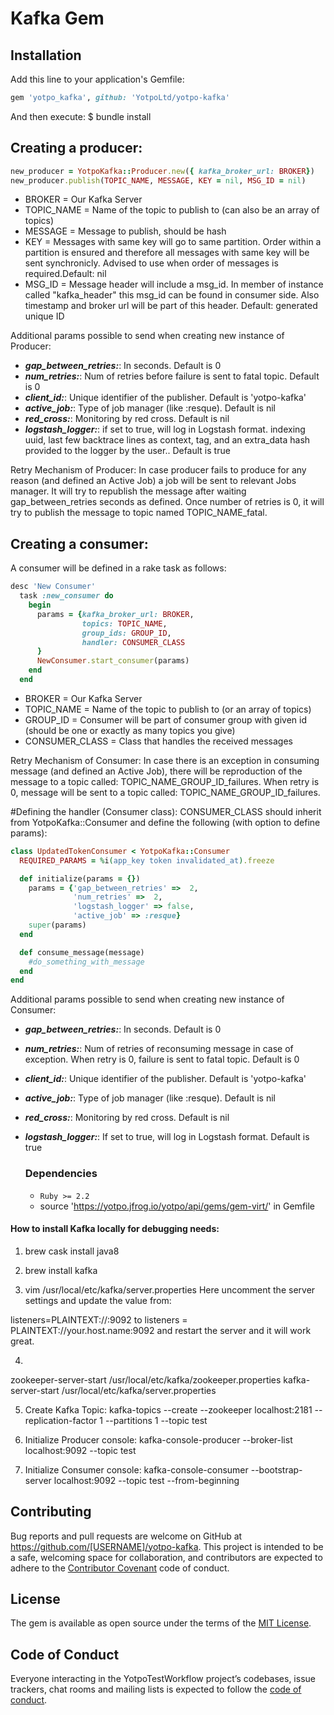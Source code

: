 # Kafka Gem

## Installation

Add this line to your application's Gemfile:

```ruby
gem 'yotpo_kafka', github: 'YotpoLtd/yotpo-kafka'
```

And then execute:
    $ bundle install
## Creating a producer:

```ruby
new_producer = YotpoKafka::Producer.new({ kafka_broker_url: BROKER})
new_producer.publish(TOPIC_NAME, MESSAGE, KEY = nil, MSG_ID = nil)
```
* BROKER = Our Kafka Server
* TOPIC_NAME = Name of the topic to publish to (can also be an array of topics)
* MESSAGE = Message to publish, should be hash
* KEY = Messages with same key will go to same partition. Order within
        a partition is ensured and therefore all messages with same key
        will be sent synchronicly. Advised to use when order of messages
        is required.Default: nil
* MSG_ID = Message header will include a msg_id. In member of instance
            called "kafka_header" this msg_id can be found in consumer
            side. Also timestamp and broker url will be part of this header.
            Default: generated unique ID

Additional params possible to send when creating new instance of Producer:
* _**gap_between_retries:**_: In seconds. Default is 0
* _**num_retries:**_: Num of retries before failure is sent to fatal topic. Default is 0
* _**client_id:**_: Unique identifier of the publisher. Default is 'yotpo-kafka'
* _**active_job:**_: Type of job manager (like :resque). Default is nil
* _**red_cross:**_: Monitoring by red cross. Default is nil
* _**logstash_logger:**_:  if set to true, will log in Logstash format. indexing uuid, 
                            last few backtrace lines as context,
                            tag, and an extra_data hash provided to the logger by the user.. Default is true

Retry Mechanism of Producer: 
In case producer fails to produce for any reason (and defined an Active Job) a job will be sent
to relevant Jobs manager. It will try to republish the message after waiting gap_between_retries seconds
as defined. Once number of retries is 0, it will try to publish the message to topic named TOPIC_NAME_fatal. 

## Creating a consumer:
A consumer will be defined in a rake task as follows:

```ruby
desc 'New Consumer'
  task :new_consumer do
    begin
      params = {kafka_broker_url: BROKER,
                topics: TOPIC_NAME,
                group_ids: GROUP_ID,
                handler: CONSUMER_CLASS
      }
      NewConsumer.start_consumer(params)
    end
  end
```
* BROKER = Our Kafka Server
* TOPIC_NAME = Name of the topic to publish to (or an array of topics)
* GROUP_ID = Consumer will be part of consumer group with given id (should be one or exactly as many topics you give)
* CONSUMER_CLASS = Class that handles the received messages

Retry Mechanism of Consumer:
In case there is an exception in consuming message (and defined an Active Job), there will be
reproduction of the message to a topic called: TOPIC_NAME_GROUP_ID_failures. 
When retry is 0, message will be sent to a topic called: TOPIC_NAME_GROUP_ID_failures.

#Defining the handler (Consumer class):
CONSUMER_CLASS should inherit from YotpoKafka::Consumer 
and define the following (with option to define params):

```ruby
class UpdatedTokenConsumer < YotpoKafka::Consumer
  REQUIRED_PARAMS = %i(app_key token invalidated_at).freeze

  def initialize(params = {})
    params = {'gap_between_retries' =>  2,
              'num_retries' =>  2,
              'logstash_logger' => false,
              'active_job' => :resque}
    super(params)
  end

  def consume_message(message)
    #do_something_with_message
  end
end
```
Additional params possible to send when creating new instance of Consumer:
* _**gap_between_retries:**_: In seconds. Default is 0
* _**num_retries:**_: Num of retries of reconsuming message in case of exception. 
                       When retry is 0, failure is sent to fatal topic. Default is 0
* _**client_id:**_: Unique identifier of the publisher. Default is 'yotpo-kafka'
* _**active_job:**_: Type of job manager (like :resque). Default is nil
* _**red_cross:**_: Monitoring by red cross. Default is nil
* _**logstash_logger:**_:  If set to true, will log in Logstash format. Default is true


  ### Dependencies
  
  * `Ruby >= 2.2`
  * source 'https://yotpo.jfrog.io/yotpo/api/gems/gem-virt/' in Gemfile
  
#### How to install Kafka locally for debugging needs:
1. brew cask install java8
2. brew install kafka

3. vim /usr/local/etc/kafka/server.properties
Here uncomment the server settings and update the value from:

listeners=PLAINTEXT://:9092
to
listeners = PLAINTEXT://your.host.name:9092
and restart the server and it will work great.

4. 
zookeeper-server-start /usr/local/etc/kafka/zookeeper.properties
kafka-server-start /usr/local/etc/kafka/server.properties

5. Create Kafka Topic:
kafka-topics --create --zookeeper localhost:2181 --replication-factor 1 --partitions 1 --topic test

6. Initialize Producer console:
kafka-console-producer --broker-list localhost:9092 --topic test

7. Initialize Consumer console:
kafka-console-consumer --bootstrap-server localhost:9092 --topic test --from-beginning

## Contributing

Bug reports and pull requests are welcome on GitHub at https://github.com/[USERNAME]/yotpo-kafka. This project is intended to be a safe, welcoming space for collaboration, and contributors are expected to adhere to the [Contributor Covenant](http://contributor-covenant.org) code of conduct.

## License

The gem is available as open source under the terms of the [MIT License](https://opensource.org/licenses/MIT).

## Code of Conduct

Everyone interacting in the YotpoTestWorkflow project’s codebases, issue trackers, chat rooms and mailing lists is expected to follow the [code of conduct](https://github.com/[USERNAME]/yotpo_test_workflow/blob/master/CODE_OF_CONDUCT.md).